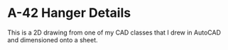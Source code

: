 # A-42 Hanger Details
 This is a 2D drawing from one of my CAD classes that I drew in AutoCAD and dimensioned onto a sheet.
